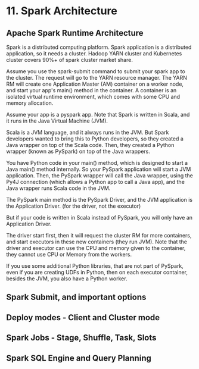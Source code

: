 # 11. Spark Architecture
## Apache Spark Runtime Architecture
Spark is a distributed computing platform. Spark application is a distributed application, so it needs a cluster. Hadoop YARN cluster and Kubernetes cluster covers 90%+ of spark cluster market share. 

Assume you use the spark-submit command to submit your spark app to the cluster. The request will go to the YARN resource manager. The YARN RM will create one Application Master (AM) container on a worker node, and start your app's main() method in the container. A container is an isolated virtual runtime environment, which comes with some CPU and memory allocation.

Assume your app is a pyspark app. Note that Spark is written in Scala, and it runs in the Java Virtual Machine (JVM). 

Scala is a JVM language, and it always runs in the JVM. But Spark developers wanted to bring this to Python developers, so they created a Java wrapper on top of the Scala code. Then, they created a Python wrapper (known as PySpark) on top of the Java wrappers.

You have Python code in your main() method, which is designed to start a Java main() method internally. So your PySpark application will start a JVM application. Then, the PySpark wrapper will call the Java wrapper, using the Py4J connection (which allows a Python app to call a Java app), and the Java wrapper runs Scala code in the JVM. 

The PySpark main method is the PySpark Driver, and the JVM application is the Application Driver. (for the driver, not the executor)

But if your code is written in Scala instead of PySpark, you will only have an Application Driver. 

The driver start first, then it will request the cluster RM for more containers, and start executors in these new containers (they run JVM). Note that the driver and executor can use the CPU and memory given to the container, they cannot use CPU or Memory from the workers. 

If you use some additional Python libraries, that are not part of PySpark, even if you are creating UDFs in Python, then on each executor container, besides the JVM, you also have a Python worker. 

## Spark Submit, and important options


## Deploy modes - Client and Cluster mode


## Spark Jobs - Stage, Shuffle, Task, Slots


## Spark SQL Engine and Query Planning




















